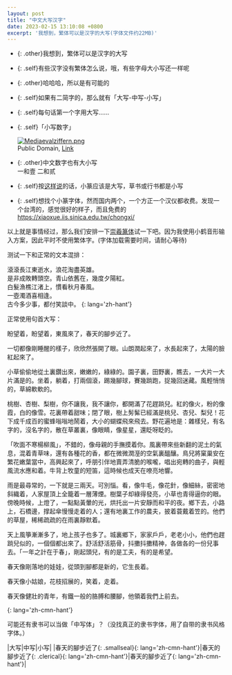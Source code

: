 ```yaml
---
layout: post
title: "中文大写汉字"
date: 2023-02-15 13:10:08 +0800
excerpt: '我想到，繁体可以是汉字的大写(字体文件约22MB)'
---
```


<style>
  .self {
    color: sienna;
  }

  .other {
    color: deeppink;
  }
</style>

- {: .other}我想到，繁体可以是汉字的大写
- {: .self}有些汉字没有繁体怎么说，哦，有些字母大小写还一样呢
- {: .other}哈哈哈，所以是有可能的
- {: .self}如果有二简字的，那么就有「大写-中写-小写」
- {: .self}每句话第一个字用大写……
- {: .self}「小写数字」
  <div><p><a href="https://commons.wikimedia.org/wiki/File:Mediaevalziffern.png#/media/File:Mediaevalziffern.png"><img src="https://upload.wikimedia.org/wikipedia/commons/0/08/Mediaevalziffern.png" alt="Mediaevalziffern.png" style="max-height: 8em"></a><br>Public Domain, <a href="https://commons.wikimedia.org/w/index.php?curid=209420">Link</a></p></div>
- {: .other}中文数字也有大小写\
  一和壹 二和贰

- {: .self}按[这样说](https://en.wikipedia.org/wiki/Letter_case#History)的话，小篆应该是大写，草书或行书都是小写
- {: .self}想找个小篆字体，然而国内两个，一个方正一个汉仪都收费。发现一个台湾的，感觉很好的样子，而且免费的\
  <https://xiaoxue.iis.sinica.edu.tw/chongxi/>

以上就是事情经过，那么我们安排一下[崇羲篆体](https://xiaoxue.iis.sinica.edu.tw/chongxi/)试一下吧。因为我使用小鹤音形输入方案，因此平时不使用繁体字。(字体加载需要时间，请耐心等待)

测试一下和正常的文本混排：

滾滾<span class="smallseal">長江</span>東逝水，浪花淘盡英雄。\
<span class="smallseal">是非成敗</span>轉頭空。青山依舊在，幾度夕陽紅。\
<span class="smallseal">白髮漁樵江渚上，慣看秋月春風。</span>\
一壺濁酒喜相逢。\
<span class="smallseal">古今多少事</span>，都付笑談中。
{: lang='zh-hant'}

正常使用句首大写：

<div markdown='1'>
<span class="smallseal">盼</span>望着，盼望着，東風來了，春天的腳步近了。

<span class="smallseal">一</span>切都像剛睡醒的樣子，欣欣然張開了眼。<span class="smallseal">山</span>朗潤起來了，水長起來了，太陽的臉紅起來了。

<span class="smallseal">小</span>草偷偷地從土裏鑽出來，嫩嫩的，綠綠的。<span class="smallseal">園</span>子裏，田野裏，瞧去，一大片一大片滿是的。<span class="smallseal">坐</span>着，躺着，打兩個滾，踢幾腳球，賽幾䠀跑，捉幾回迷藏。<span class="smallseal">風</span>輕悄悄的，草綿軟軟的。

<span class="smallseal">桃</span>樹、杏樹、梨樹，你不讓我，我不讓你，都開滿了花趕䠀兒。<span class="smallseal">紅</span>的像火，粉的像霞，白的像雪。<span class="smallseal">花</span>裏帶着甜味；閉了眼，樹上髣髴已經滿是桃兒、杏兒、梨兒！<span class="smallseal">花</span>下成千成百的蜜蜂嗡嗡地鬧着，大小的蝴蝶飛來飛去。<span class="smallseal">野</span>花遍地是：雜樣兒，有名字的，沒名字的，散在草叢裏，像眼睛，像星星，還眨呀眨的。

「<span class="smallseal">吹</span>面不寒楊柳風」，不錯的，像母親的手撫摸着你。<span class="smallseal">風</span>裏帶來些新翻的泥土的氣息，混着青草味，還有各種花的香，都在微微潤溼的空氣裏醞釀。<span class="smallseal">鳥</span>兒將窠巢安在繁花嫩葉當中，高興起來了，呼朋引伴地賣弄清脆的喉嚨，唱出宛轉的曲子，與輕風流水應和着。<span class="smallseal">牛</span>背上牧童的短笛，這時候也成天在嘹亮地響。

<span class="smallseal">雨</span>是最尋常的，一下就是三兩天。<span class="smallseal">可</span>別惱。<span class="smallseal">看</span>，像牛毛，像花針，像細絲，密密地斜織着，人家屋頂上全籠着一層薄煙。<span class="smallseal">樹</span>葉子却綠得發亮，小草也青得逼你的眼。<span class="smallseal">傍</span>晚時候，上燈了，一點點黃暈的光，烘托出一片安靜而和平的夜。<span class="smallseal">鄉</span>下去，小路上，石橋邊，撑起傘慢慢走着的人；還有地裏工作的農夫，披着蓑戴着笠的。<span class="smallseal">他</span>們的草屋，稀稀疏疏的在雨裏靜默着。

<span class="smallseal">天</span>上風箏漸漸多了，地上孩子也多了。<span class="smallseal">城</span>裏鄉下，家家戶戶，老老小小，他們也趕䠀兒似的，一個個都出來了。<span class="smallseal">舒</span>活舒活筋骨，抖擻抖擻精神，各做各的一份兒事去。「<span class="smallseal">一</span>年之計在于春」，剛起頭兒，有的是工夫，有的是希望。

<span class="smallseal">春</span>天像剛落地的娃娃，從頭到腳都是新的，它生長着。

<span class="smallseal">春</span>天像小姑娘，花枝招展的，笑着，走着。

<span class="smallseal">春</span>天像健壯的青年，有鐵一般的胳膊和腰腳，他領着我們上前去。
</div>{: lang='zh-cmn-hant'}

可能还有隶书可以当做「中写体」？（没找真正的隶书字体，用了自带的隶书风格字体。）

|大写|中写|小写|
|<span>春天的腳步近了</span>{: .smallseal}{: lang='zh-cmn-hant'}|<span>春天的腳步近了</span>{: .clerical}{: lang='zh-cmn-hant'}|<span>春天的腳步近了</span>{: lang='zh-cmn-hant'}|
